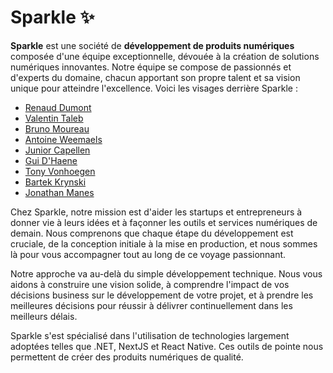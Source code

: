 # Sparkle ✨

**Sparkle** est une société de **développement de produits numériques** composée d'une équipe exceptionnelle, dévouée à la création de solutions numériques innovantes. Notre équipe se compose de passionnés et d'experts du domaine, chacun apportant son propre talent et sa vision unique pour atteindre l'excellence. Voici les visages derrière Sparkle :

- [Renaud Dumont](https://github.com/mrrenaud)
- [Valentin Taleb](https://github.com/valentin-sparkle) 
- [Bruno Moureau](https://github.com/BrunoMoureau)
- [Antoine Weemaels](https://github.com/AntoineWeemaels)
- [Junior Capellen](https://github.com/rude-seagull)
- [Gui D'Haene](https://github.com/JonesJugHead)
- [Tony Vonhoegen](https://github.com/tony-vonhoegen)
- [Bartek Krynski](https://github.com/BartekKrz)
- [Jonathan Manes](https://github.com/manesjonathan)

Chez Sparkle, notre mission est d'aider les startups et entrepreneurs à donner vie à leurs idées et à façonner les outils et services numériques de demain. Nous comprenons que chaque étape du développement est cruciale, de la conception initiale à la mise en production, et nous sommes là pour vous accompagner tout au long de ce voyage passionnant.

Notre approche va au-delà du simple développement technique. Nous vous aidons à construire une vision solide, à comprendre l'impact de vos décisions business sur le développement de votre projet, et à prendre les meilleures décisions pour réussir à délivrer continuellement dans les meilleurs délais.

Sparkle s'est spécialisé dans l'utilisation de technologies largement adoptées telles que .NET, NextJS et React Native. Ces outils de pointe nous permettent de créer des produits numériques de qualité.
